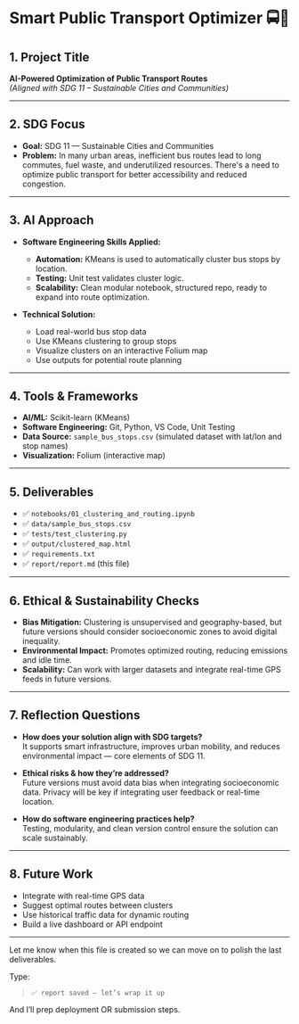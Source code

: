 # Smart Public Transport Optimizer 🚍📍

## 1. Project Title
**AI-Powered Optimization of Public Transport Routes**  
*(Aligned with SDG 11 – Sustainable Cities and Communities)*

---

## 2. SDG Focus

- **Goal:** SDG 11 — Sustainable Cities and Communities  
- **Problem:** In many urban areas, inefficient bus routes lead to long commutes, fuel waste, and underutilized resources. There's a need to optimize public transport for better accessibility and reduced congestion.

---

## 3. AI Approach

- **Software Engineering Skills Applied:**
  - **Automation:** KMeans is used to automatically cluster bus stops by location.
  - **Testing:** Unit test validates cluster logic.
  - **Scalability:** Clean modular notebook, structured repo, ready to expand into route optimization.

- **Technical Solution:**  
  - Load real-world bus stop data
  - Use KMeans clustering to group stops
  - Visualize clusters on an interactive Folium map
  - Use outputs for potential route planning

---

## 4. Tools & Frameworks

- **AI/ML:** Scikit-learn (KMeans)
- **Software Engineering:** Git, Python, VS Code, Unit Testing
- **Data Source:** `sample_bus_stops.csv` (simulated dataset with lat/lon and stop names)
- **Visualization:** Folium (interactive map)

---

## 5. Deliverables

- ✅ `notebooks/01_clustering_and_routing.ipynb`
- ✅ `data/sample_bus_stops.csv`
- ✅ `tests/test_clustering.py`
- ✅ `output/clustered_map.html`
- ✅ `requirements.txt`
- ✅ `report/report.md` (this file)

---

## 6. Ethical & Sustainability Checks

- **Bias Mitigation:** Clustering is unsupervised and geography-based, but future versions should consider socioeconomic zones to avoid digital inequality.
- **Environmental Impact:** Promotes optimized routing, reducing emissions and idle time.
- **Scalability:** Can work with larger datasets and integrate real-time GPS feeds in future versions.

---

## 7. Reflection Questions

- **How does your solution align with SDG targets?**  
  It supports smart infrastructure, improves urban mobility, and reduces environmental impact — core elements of SDG 11.

- **Ethical risks & how they’re addressed?**  
  Future versions must avoid data bias when integrating socioeconomic data. Privacy will be key if integrating user feedback or real-time location.

- **How do software engineering practices help?**  
  Testing, modularity, and clean version control ensure the solution can scale sustainably.

---

## 8. Future Work

- Integrate with real-time GPS data
- Suggest optimal routes between clusters
- Use historical traffic data for dynamic routing
- Build a live dashboard or API endpoint

---

Let me know when this file is created so we can move on to polish the last deliverables.

Type:
> `✅ report saved — let’s wrap it up`

And I’ll prep deployment OR submission steps.
